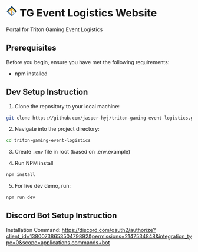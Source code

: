 

<h1><img src="src\app\apple-icon.png" alt="image" width="30"/> TG Event Logistics Website</h1>

Portal for Triton Gaming Event Logistics

## Prerequisites

Before you begin, ensure you have met the following requirements:

- npm installed

## Dev Setup Instruction

1. Clone the repository to your local machine:

```bash
git clone https://github.com/jasper-hyj/triton-gaming-event-logistics.git
```


2. Navigate into the project directory:

```bash
cd triton-gaming-event-logistics
```

3. Create `.env` file in root (based on .env.example)

4. Run NPM install
```bash
npm install
```

5. For live dev demo, run:
```bash
npm run dev
```

## Discord Bot Setup Instruction
Installation Command: https://discord.com/oauth2/authorize?client_id=1380073865350479892&permissions=2147534848&integration_type=0&scope=applications.commands+bot